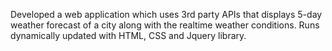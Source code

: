 Developed a web application which uses 3rd party APIs that displays 5-day weather forecast of a city along with the realtime weather conditions.
Runs dynamically updated with HTML, CSS and Jquery library.



